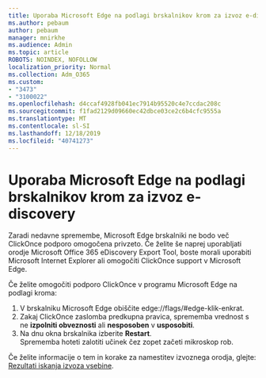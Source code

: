 ```yaml
---
title: Uporaba Microsoft Edge na podlagi brskalnikov krom za izvoz e-discovery
ms.author: pebaum
author: pebaum
manager: mnirkhe
ms.audience: Admin
ms.topic: article
ROBOTS: NOINDEX, NOFOLLOW
localization_priority: Normal
ms.collection: Adm_O365
ms.custom:
- "3473"
- "3100022"
ms.openlocfilehash: d4ccaf4928fb041ec7914b95520c4e7ccdac208c
ms.sourcegitcommit: f1fad2129d09660ec42dbce03ce2c6b4cfc9555a
ms.translationtype: MT
ms.contentlocale: sl-SI
ms.lasthandoff: 12/18/2019
ms.locfileid: "40741273"
---
```

# <a name="using-microsoft-edge-based-on-chromium-browsers-for-ediscovery-export"></a>Uporaba Microsoft Edge na podlagi brskalnikov krom za izvoz e-discovery

Zaradi nedavne spremembe, Microsoft Edge brskalniki ne bodo več ClickOnce podporo omogočena privzeto. Če želite še naprej uporabljati orodje Microsoft Office 365 eDiscovery Export Tool, boste morali uporabiti Microsoft Internet Explorer ali omogočiti ClickOnce support v Microsoft Edge. 

Če želite omogočiti podporo ClickOnce v programu Microsoft Edge na podlagi kroma: 
1. V brskalniku Microsoft Edge obiščite edge://flags/#edge-klik-enkrat.
2. Zakaj ClickOnce zaslomba predkupna pravica, sprememba vrednost s ne **izpolniti obveznosti** ali **nesposoben** v **usposobiti**. 
3. Na dnu okna brskalnika izberite **Restart**. <br>
 Sprememba hoteti zalotiti učinek čez zopet začeti mikroskop rob. 

Če želite informacije o tem in korake za namestitev izvoznega orodja, glejte: [Rezultati iskanja izvoza vsebine](https://docs.microsoft.com/microsoft-365/compliance/export-search-results).